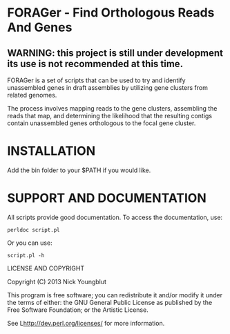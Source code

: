 FORAGer - Find Orthologous Reads And Genes
==========================================

## WARNING: this project is still under development its use is not recommended at this time.

FORAGer is a set of scripts that can be used to
try and identify unassembled genes in draft assemblies
by utilizing gene clusters from related genomes. 

The process involves mapping reads to the gene clusters,
assembling the reads that map, and determining the likelihood
that the resulting contigs contain unassembled genes orthologous
to the focal gene cluster.


# INSTALLATION

Add the bin folder to your $PATH if you would like.


# SUPPORT AND DOCUMENTATION

All scripts provide good documentation.
To access the documentation, use:

    perldoc script.pl

Or you can use:

    script.pl -h


LICENSE AND COPYRIGHT

Copyright (C) 2013 Nick Youngblut

This program is free software; you can redistribute it and/or modify it
under the terms of either: the GNU General Public License as published
by the Free Software Foundation; or the Artistic License.

See L<http://dev.perl.org/licenses/> for more information.

